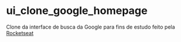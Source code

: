 # ui_clone_google_homepage
Clone da interface de busca da Google para fins de estudo feito pela [Rocketseat](https://youtube.com/rocketseat)

